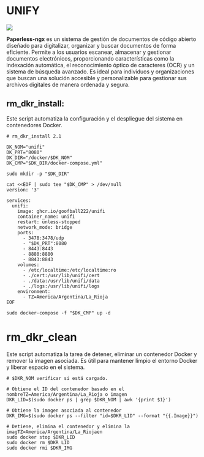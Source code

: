 # UNIFY
![](./paperless-ngx-banner.png)

**Paperless-ngx** es un sistema de gestión de documentos de código abierto diseñado para digitalizar, organizar y buscar documentos de forma eficiente. Permite a los usuarios escanear, almacenar y gestionar documentos electrónicos, proporcionando características como la indexación automática, el reconocimiento óptico de caracteres (OCR) y un sistema de búsqueda avanzado. Es ideal para individuos y organizaciones que buscan una solución accesible y personalizable para gestionar sus archivos digitales de manera ordenada y segura.

## rm_dkr_install:
Este script automatiza la configuración y el despliegue del sistema en contenedores Docker.

```shell
# rm_dkr_install 2.1

DK_NOM="unifi"
DK_PRT="8080"
DK_DIR="/docker/$DK_NOM"
DK_CMP="$DK_DIR/docker-compose.yml"

sudo mkdir -p "$DK_DIR" 

cat <<EOF | sudo tee "$DK_CMP" > /dev/null
version: '3'

services:
  unifi:
    image: ghcr.io/goofball222/unifi
    container_name: unifi
    restart: unless-stopped
    network_mode: bridge
    ports:
      - 3478:3478/udp
      - "$DK_PRT":8080
      - 8443:8443
      - 8880:8880
      - 8843:8843
    volumes:
      - /etc/localtime:/etc/localtime:ro
      - ./cert:/usr/lib/unifi/cert
      - ./data:/usr/lib/unifi/data
      - ./logs:/usr/lib/unifi/logs
    environment:
      - TZ=America/Argentina/La_Rioja
EOF

sudo docker-compose -f "$DK_CMP" up -d
```
# rm_dkr_clean

Este script automatiza la tarea de detener, eliminar un contenedor Docker y remover la imagen asociada. Es útil para mantener limpio el entorno Docker y liberar espacio en el sistema.

```shell
# $DKR_NOM verificar si está cargado.

# Obtiene el ID del contenedor basado en el nombreTZ=America/Argentina/La_Rioja o imagen
DKR_LID=$(sudo docker ps | grep $DKR_NOM | awk '{print $1}')

# Obtiene la imagen asociada al contenedor
DKR_IMG=$(sudo docker ps --filter "id=$DKR_LID" --format "{{.Image}}")

# Detiene, elimina el contenedor y elimina la imagTZ=America/Argentina/La_Riojaen
sudo docker stop $DKR_LID
sudo docker rm $DKR_LID
sudo docker rmi $DKR_IMG
```

